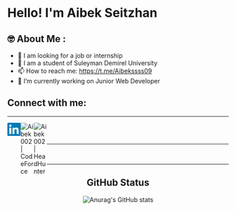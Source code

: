 

# Hello! I'm Aibek Seitzhan

## 🤓 About Me :

<!--
**Aibek002/Aibek002** is a ✨ _special_ ✨ repository because its `README.md` (this file) appears on your GitHub profile.

Here are some ideas to get you started:

- 
- 👯 I’m looking to collaborate on ...
- 🤔 I’m looking for help with ...
- 💬 Ask me about ...
- 🤔  I am looking for a job or internship
- 😄 Pronouns: ...
- ⚡ Fun fact: ...
-->
- 🤔 I am looking for a job or internship
- 🌱 I am a student of Suleyman Demirel University 
- 📫 How to reach me: https://t.me/Aibekssss09 
- 🔭 I’m currently working on Junior Web Developer


## Connect with me: 

<hr>
  <img align = "left" alt =" Aibek002 | LinkedIn" width ="30px" src = "https://github.com/Khankee/Khankee/blob/main/img/LinkedIn.png"/>

  <img align = "left" alt =" Aibek002 | CodeForce" width ="30px" src = "https://encrypted-tbn0.gstatic.com/images?q=tbn:ANd9GcQpXeOgObyId3ZNxuoR0x-AYWOKqwEsPKg2mqMOidUQxA&s" />
  <img align = "left" alt =" Aibek002 | HeadHunter" width ="30px" src = "https://upload.wikimedia.org/wikipedia/commons/7/79/HeadHunter_logo.png"/><br><br><hr><br>
<div align="center">
  <div>

  <hr>
<!--     <img src="https://github-readme-stats.vercel.app/api?username=Aibek002&show_icons=true&title_color=ffffff&icon_color=34abeb&text_color=daf7dc&bg_color=151515" /> -->

</div>


## GitHub Status

![Anurag's GitHub stats](https://github-readme-stats.vercel.app/api?username=Aibek002&show_icons=true&theme=radical)
